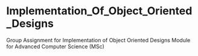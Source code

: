 # Implementation_Of_Object_Oriented_Designs
Group Assignment for Implementation of Object Oriented Designs Module for Advanced Computer Science (MSc)

